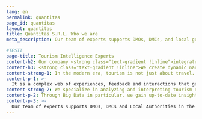 ```yaml
---
lang: en
permalink: quantitas
page_id: quantitas
layout: quantitas
title: Quantitas S.R.L. Who we are
meta_description: Our team of experts supports DMOs, DMCs, and local governments in the effective integration of data from multiple data sources

#TESTI
page-title: Tourism Intelligence Experts
content-h2: Our company <strong class="text-gradient !inline">integrates multiple sources</strong> of processed, integrated, analyzed and interpreted <strong class="text-gradient !inline">industry data</strong>.
content-h3: <strong class="text-gradient !inline">We create dynamic narratives</strong> with high visual impact
content-strong-1: In the modern era, tourism is not just about travel.
content-p-1: >-
  It is a complex web of experiences, feedback and interactions that generates a continuous flow of data from a myriad of sources: from search engines, to booking platforms, from social media to mobile apps.
content-strong-2: We specialize in analyzing and interpreting tourism data, offering tailored Data Integration and Data Visualization solutions.
content-p-2: Through Big Data in particular, we gain up-to-date insights regarding human behaviors and activities that are crucial to the tourism industry.
content-p-3: >-
  Our team of experts supports DMOs, DMCs and Local Authorities in the effective integration of data from multiple Data Providers in the integration of any data they produce themselves or from their associates or consortium members (museum admissions, ticketing, attendance data, IOT from sensors,etc.) in the creation of associations, creation of KPIs (Key Performance Index), retrieval of open data that offer an immediately interpretable summary of disaggregated and aggregated information.
---
```


